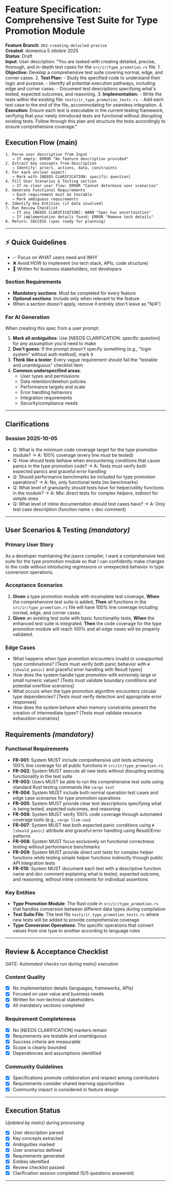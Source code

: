 # Feature Specification: Comprehensive Test Suite for Type Promotion Module

**Feature Branch**: `002-creating-detailed-precise`  
**Created**: domenica 5 ottobre 2025  
**Status**: Draft  
**Input**: User description: "You are tasked with creating detailed, precise, thorough, and in-depth test cases for the `src/ir/type_promotion.rs` file. 1. **Objective:** Develop a comprehensive test suite covering normal, edge, and corner cases. 2. **Test Plan:** - Study the specified code to understand their logic and purpose. - Identify all potential execution pathways, including edge and corner cases. - Document test descriptions specifying what's tested, expected outcomes, and reasoning. 3. **Implementation:** - Write the tests within the existing file: `tests/ir_type_promotion_tests.rs`. - Add each test case to the end of the file, accommodating for seamless integration. 4. **Execution:** Ensure each test is executable in the current testing framework, verifying that your newly introduced tests are functional without disrupting existing tests. Follow through this plan and structure the tests accordingly to ensure comprehensive coverage."

## Execution Flow (main)
```
1. Parse user description from Input
   → If empty: ERROR "No feature description provided"
2. Extract key concepts from description
   → Identify: actors, actions, data, constraints
3. For each unclear aspect:
   → Mark with [NEEDS CLARIFICATION: specific question]
4. Fill User Scenarios & Testing section
   → If no clear user flow: ERROR "Cannot determine user scenarios"
5. Generate Functional Requirements
   → Each requirement must be testable
   → Mark ambiguous requirements
6. Identify Key Entities (if data involved)
7. Run Review Checklist
   → If any [NEEDS CLARIFICATION]: WARN "Spec has uncertainties"
   → If implementation details found: ERROR "Remove tech details"
8. Return: SUCCESS (spec ready for planning)
```

---

## ⚡ Quick Guidelines
- ✅ Focus on WHAT users need and WHY
- ❌ Avoid HOW to implement (no tech stack, APIs, code structure)
- 👥 Written for business stakeholders, not developers

### Section Requirements
- **Mandatory sections**: Must be completed for every feature
- **Optional sections**: Include only when relevant to the feature
- When a section doesn't apply, remove it entirely (don't leave as "N/A")

### For AI Generation
When creating this spec from a user prompt:
1. **Mark all ambiguities**: Use [NEEDS CLARIFICATION: specific question] for any assumption you'd need to make
2. **Don't guess**: If the prompt doesn't specify something (e.g., "login system" without auth method), mark it
3. **Think like a tester**: Every vague requirement should fail the "testable and unambiguous" checklist item
4. **Common underspecified areas**:
   - User types and permissions
   - Data retention/deletion policies  
   - Performance targets and scale
   - Error handling behaviors
   - Integration requirements
   - Security/compliance needs

---

## Clarifications

### Session 2025-10-05
- Q: What is the minimum code coverage target for the type promotion module? → A: 100% coverage (every line must be tested)
- Q: How should tests behave when encountering conditions that cause panics in the type promotion code? → A: Tests must verify both expected panics and graceful error handling
- Q: Should performance benchmarks be included for type promotion operations? → A: No, only functional tests (no benchmarks)
- Q: What level of granularity should tests have for helper/utility functions in the module? → A: Mix: direct tests for complex helpers, indirect for simple ones
- Q: What level of inline documentation should test cases have? → A: Only test case description (function name + doc comment)

---

## User Scenarios & Testing *(mandatory)*

### Primary User Story
As a developer maintaining the jsavrs compiler, I want a comprehensive test suite for the type promotion module so that I can confidently make changes to the code without introducing regressions or unexpected behavior in type conversion operations.

### Acceptance Scenarios
1. **Given** a type promotion module with incomplete test coverage, **When** the comprehensive test suite is added, **Then** all functions in the `src/ir/type_promotion.rs` file will have 100% line coverage including normal, edge, and corner cases.
2. **Given** an existing test suite with basic functionality tests, **When** the enhanced test suite is integrated, **Then** the code coverage for the type promotion module will reach 100% and all edge cases will be properly validated.

### Edge Cases
- What happens when type promotion encounters invalid or unsupported type combinations? [Tests must verify both panic behavior with `#[should_panic]` and graceful error handling with Result types]
- How does the system handle type promotion with extremely large or small numeric values? [Tests must validate boundary conditions and potential overflow scenarios]
- What occurs when the type promotion algorithm encounters circular type dependencies? [Tests must verify detection and appropriate error responses]
- How does the system behave when memory constraints prevent the creation of intermediate types? [Tests must validate resource exhaustion scenarios]

## Requirements *(mandatory)*

### Functional Requirements
- **FR-001**: System MUST include comprehensive unit tests achieving 100% line coverage for all public functions in `src/ir/type_promotion.rs`
- **FR-002**: System MUST execute all new tests without disrupting existing functionality in the test suite
- **FR-003**: Users MUST be able to run the comprehensive test suite using standard Rust testing commands like `cargo test`
- **FR-004**: System MUST include both normal operation test cases and edge case scenarios for type promotion operations
- **FR-005**: System MUST provide clear test descriptions specifying what is being tested, expected outcomes, and reasoning
- **FR-006**: System MUST verify 100% code coverage through automated coverage tools (e.g., `cargo llvm-cov`)
- **FR-007**: System MUST test both expected panic conditions using `#[should_panic]` attribute and graceful error handling using Result/Error patterns
- **FR-008**: System MUST focus exclusively on functional correctness testing without performance benchmarks
- **FR-009**: System MUST provide direct unit tests for complex helper functions while testing simple helper functions indirectly through public API integration tests
- **FR-010**: System MUST document each test with a descriptive function name and doc comment explaining what is tested, expected outcome, and reasoning, without inline comments for individual assertions

### Key Entities
- **Type Promotion Module**: The Rust code in `src/ir/type_promotion.rs` that handles conversion between different data types during compilation
- **Test Suite File**: The test file `tests/ir_type_promotion_tests.rs` where new tests will be added to provide comprehensive coverage
- **Type Conversion Operations**: The specific operations that convert values from one type to another according to language rules

---

## Review & Acceptance Checklist
*GATE: Automated checks run during main() execution*

### Content Quality
- [x] No implementation details (languages, frameworks, APIs)
- [x] Focused on user value and business needs
- [x] Written for non-technical stakeholders
- [x] All mandatory sections completed

### Requirement Completeness
- [x] No [NEEDS CLARIFICATION] markers remain
- [x] Requirements are testable and unambiguous  
- [x] Success criteria are measurable
- [x] Scope is clearly bounded
- [x] Dependencies and assumptions identified

### Community Guidelines
- [x] Specifications promote collaboration and respect among contributors
- [x] Requirements consider shared learning opportunities
- [x] Community impact is considered in feature design

---

## Execution Status
*Updated by main() during processing*

- [x] User description parsed
- [x] Key concepts extracted
- [x] Ambiguities marked
- [x] User scenarios defined
- [x] Requirements generated
- [x] Entities identified
- [x] Review checklist passed
- [x] Clarification session completed (5/5 questions answered)

---